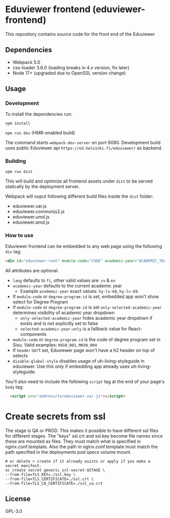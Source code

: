 # Eduviewer frontend (eduviewer-frontend)

This repository contains source code for the front end of the Eduviewer

## Dependencies

- Webpack 5.0
- css-loader 3.6.0 (loading breaks in 4.x version, fix later)
- Node 17+ (upgraded due to OpenSSL version change)

## Usage

### Development

To install the dependencies run:

`npm install`

`npm run dev` (HMR-enabled build)

The command starts `webpack-dev-server` on port 8080.
Development build uses public Eduviewer api `https://od.helsinki.fi/eduviewer/` as backend.

### Building

`npm run dist`

This will build and optimize all frontend assets under `dist` to be served statically by the deployment server.

Webpack will ouput following different build files inside the `dist` folder:
* eduviewer.var.js
* eduviewer.commonjs2.js
* eduviewer.umd.js
* eduviewer.amd.js

### How to use

Eduviewer frontend can be embedded to any web page using the following `div` tag:

```html
<div id="eduviewer-root" module-code="CODE" academic-year="ACADEMIC_YEAR" only-selected-academic-year="true|false" lang="LANG" header="HEADER" disable-global-style></div>
```
All attributes are optional.
* `lang` defaults to `fi`, other valid values are: `sv` & `en`
* `academic-year` defaults to the current academic year
  * Example `acedemic-year` exact values: `hy-lv-68`, `hy-lv-69`.
* If `module-code` or `degree-program-id` is set, embedded app won't show select for Degree Program
* If `module-code` or `degree-program-id` is set `only-selected-academic-year` determines visibility of academic year dropdown
  * `only-selected-academic-year` hides academic year dropdown if exists and is not explicitly set to false
  * `selected-academic-year-only` is a fallback value for React-components
* `module-code` or `degree-program-id` is the code of degree program set in Sisu. Valid examples: `KH10_001`, `MH30_004`
* If `header` isn't set, Eduviewer page won't have a h2 header on top of selects
* `disable-global-style` disables usage of uh-living-styleguide in eduviewer. Use this only if embedding app already uses uh-living-styleguide.



You'll also need to include the following `script` tag at the end of your page's `body` tag:

```html
  <script src="address/to/eduviewer.var.js"></script>
```

# Create secrets from ssl

The stage is QA or PROD. This makes it possible to have different ssl files for different stages.
The "keys" ssl.crt and ssl.key become file names since these are mounted as files.
They must match what is specified in nginx.conf.template.
Also the path in nginx.conf.template must match the path specified in the deployments pod specs volume mount.

```
# or delete + create if it already exists or apply if you make a secret manifest.
oc create secret generic ssl-secret-$STAGE \
--from-file=TLS_KEY=./ssl.key \
--from-file=TLS_CERTIFICATE=./ssl.crt \
--from-file=TLS_CA_CERTIFICATE=./ssl_ca.crt
```

## License
GPL-3.0
